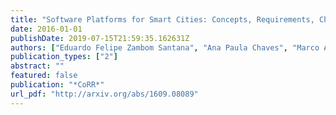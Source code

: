 ```yaml
---
title: "Software Platforms for Smart Cities: Concepts, Requirements, Challenges, and a Unified Reference Architecture"
date: 2016-01-01
publishDate: 2019-07-15T21:59:35.162631Z
authors: ["Eduardo Felipe Zambom Santana", "Ana Paula Chaves", "Marco Aurélio Gerosa", "Fabio Kon", "Dejan S. Milojicic"]
publication_types: ["2"]
abstract: ""
featured: false
publication: "*CoRR*"
url_pdf: "http://arxiv.org/abs/1609.08089"
---
```


